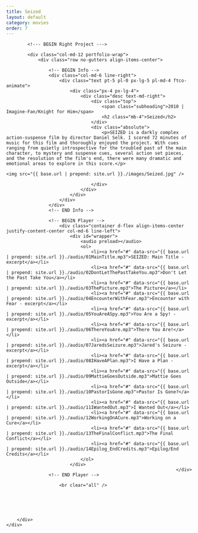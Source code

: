 ```yaml
---
title: Seized
layout: default
category: movies
order: 7
---
```


<section class="ftco-section ftco-no-pt ftco-no-pb">
    <div class="container px-md-0">
        <div class="row d-flex no-gutters">
            

            <!--- BEGIN Right Project --->

            <div class="col-md-12 portfolio-wrap">
                <div class="row no-gutters align-items-center">
                                                        
                    <!-- BEGIN Info -->
                    <div class="col-md-6 line-right">
                        <div class="text pt-5 pl-0 px-lg-5 pl-md-4 ftco-animate">
                            <div class="px-4 px-lg-4">
                                <div class="desc text-md-right">
                                    <div class="top">
                                        <span class="subheading">2010 | Imagine-Fan/Knight for Him</span>
                                        <h2 class="mb-4">Seized</h2>
                                    </div>
                                    <div class="absolute">
                                        <p>SEIZED is a darkly complex action-suspense film by director Daniel Selk. I scored 72 minutes of music for this film and thoroughly enjoyed the project. With cues ranging from quietly introspective for the troubled past of the main character, to mystery and suspense cues, several action set pieces, and the resolution of the film's end, there were many dramatic and emotional areas to explore in this score.</p>
                                                                                                                <img src="{{ base.url | prepend: site.url }}./images/Seized.jpg" />

                                    </div>
                                </div>
                            </div>
                        </div>
                    </div>
                    <!-- END Info -->
                    
                    <!-- BEGIN Player -->
                        <div class="container d-flex align-items-center justify-content-center col-md-6 line-left">
                            <div id="wrapper">
                                <audio preload></audio>
                                <ol>
                                    <li><a href="#" data-src="{{ base.url | prepend: site.url }}./audio/01MainTitle.mp3">SEIZED: Main Title - excerpt</a></li>
                                    <li><a href="#" data-src="{{ base.url | prepend: site.url }}./audio/02DontLetThePastTakeYou.mp3">Don't Let the Past Take You</a></li>
                                    <li><a href="#" data-src="{{ base.url | prepend: site.url }}./audio/03ThePicture.mp3">The Picture</a></li>
                                    <li><a href="#" data-src="{{ base.url | prepend: site.url }}./audio/04EncounterWithFear.mp3">Encounter with Fear - excerpt</a></li>
                                    <li><a href="#" data-src="{{ base.url | prepend: site.url }}./audio/05YouAreASpy.mp3">You Are a Spy! - excerpt</a></li>
                                    <li><a href="#" data-src="{{ base.url | prepend: site.url }}./audio/06ThereYouAre.mp3">There You Are!</a></li>
                                    <li><a href="#" data-src="{{ base.url | prepend: site.url }}./audio/07JaredsSeizure.mp3">Jared's Seizure - excerpt</a></li>
                                    <li><a href="#" data-src="{{ base.url | prepend: site.url }}./audio/08IHaveAPlan.mp3">I Have a Plan - excerpt</a></li>
                                    <li><a href="#" data-src="{{ base.url | prepend: site.url }}./audio/09MattieGoesOutside.mp3">Mattie Goes Outside</a></li>
                                    <li><a href="#" data-src="{{ base.url | prepend: site.url }}./audio/10PastorIsGone.mp3">Pastor Is Gone?</a></li>
                                    <li><a href="#" data-src="{{ base.url | prepend: site.url }}./audio/11IWantedOut.mp3">I Wanted Out</a></li>
                                    <li><a href="#" data-src="{{ base.url | prepend: site.url }}./audio/12WorkingOnACure.mp3">Working on a Cure</a></li>
                                    <li><a href="#" data-src="{{ base.url | prepend: site.url }}./audio/13TheFinalConflict.mp3">The Final Conflict</a></li>
                                    <li><a href="#" data-src="{{ base.url | prepend: site.url }}./audio/14Epilog_EndCredits.mp3">Epilog/End Credits</a></li>
                                </ol>
                            </div>
                                                                    </div>
                    <!-- END Player -->

                        <br clear="all" />
<br />
<br clear="all" />
<br />
                </div>
            </div>
            <!-- END Right Project -->
            
        </div>
    </div>
</section>
